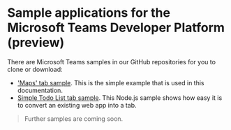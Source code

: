 ﻿# Sample applications for the Microsoft Teams Developer Platform (preview)

There are Microsoft Teams samples in our GitHub repositories for you to clone or download:

* ['Maps' tab sample](https://github.com/OfficeDev/microsoft-teams-sample-get-started).  This is the simple example that is used in this documentation.
* [Simple Todo List tab sample](https://github.com/OfficeDev/microsoft-teams-sample-todo).  This Node.js sample shows how easy it is to convert an existing web app into a tab.

>Further samples are coming soon.

